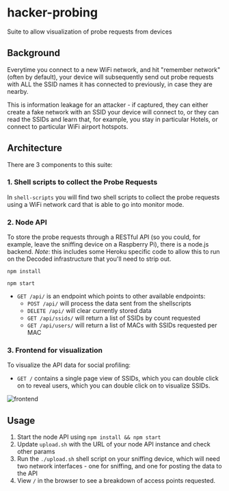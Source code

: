# hacker-probing

Suite to allow visualization of probe requests from devices

## Background

Everytime you connect to a new WiFi network, and hit "remember network" (often by default), your device will subsequently send out probe requests with ALL the SSID names it has connected to previously, in case they are nearby.

This is information leakage for an attacker - if captured, they can either create a fake network with an SSID your device will connect to, or they can read the SSIDs and learn that, for example, you stay in particular Hotels, or connect to particular WiFi airport hotspots.

## Architecture

There are 3 components to this suite:

### 1. Shell scripts to collect the Probe Requests

In `shell-scripts` you will find two shell scripts to collect the probe requests using a WiFi network card that is able to go into monitor mode.

### 2. Node API

To store the probe requests through a RESTful API (so you could, for example, leave the sniffing device on a Raspberry Pi), there is a node.js backend. *Note*: this includes some Heroku specific code to allow this to run on the Decoded infrastructure that you'll need to strip out.

`npm install`

`npm start`

* `GET /api/` is an endpoint which points to other available endpoints:
  * `POST /api/` will process the data sent from the shellscripts
  * `DELETE /api/` will clear currently stored data
  * `GET /api/ssids/` will return a list of SSIDs by count requested
  * `GET /api/users/` will return a list of MACs with SSIDs requested per MAC

### 3. Frontend for visualization

To visualize the API data for social profiling:

* `GET /` contains a single page view of SSIDs, which you can double click on to reveal users, which you can double click on to visualize SSIDs.

![frontend](https://cloud.githubusercontent.com/assets/534681/12266411/0efd3a12-b911-11e5-9d2c-cc3fe2cb52c3.png)

## Usage

1. Start the node API using `npm install && npm start`
2. Update `upload.sh` with the URL of your node API instance and check other params
3. Run the `./upload.sh` shell script on your sniffing device, which will need two network interfaces - one for sniffing, and one for posting the data to the API
4. View `/` in the browser to see a breakdown of access points requested.
